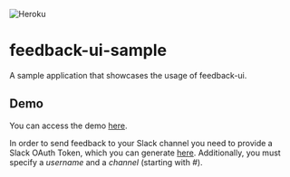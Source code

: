 ![Heroku](https://heroku-badge.herokuapp.com/?app=feedback-ui-sample&root=/sample)

# feedback-ui-sample
A sample application that showcases the usage of feedback-ui.

## Demo
You can access the demo [here](https://feedback-ui-sample.herokuapp.com/sample).

In order to send feedback to your Slack channel you need to provide a Slack OAuth Token, which you can generate [here](https://api.slack.com/docs/oauth-test-tokens). Additionally, you must specify a _username_ and a _channel_ (starting with _#_).
